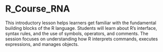 # R_Course_RNA
This introductory lesson helps learners get familiar with the fundamental building blocks of the R language. Students will learn about R’s interface, syntax rules, and the use of symbols, operators, and comments. The session focuses on understanding how R interprets commands, executes expressions, and manages objects.
